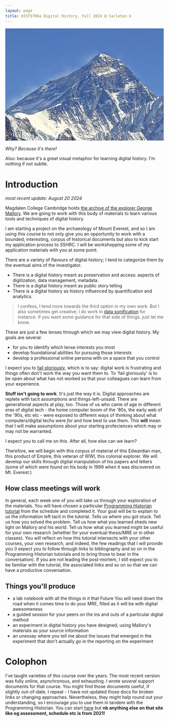 ```yaml
---
layout: page
title: HIST5706a Digital History, Fall 2024 @ Carleton U
---
```


![Mt. Everest from Gokyo Ri November 5, 2012 Cropped](images/Mt._Everest_from_Gokyo_Ri_November_5,_2012_Cropped.jpg)

_Why? Because it's there!_

Also: because it's a great visual metaphor for learning digital history. I'm nothing if not subtle.

# Introduction

_most recent update: August 20 2024_

Magdalen College Cambridge holds [the archive of the explorer George Mallory](https://magdalene.maxarchiveservices.co.uk/index.php/mallory-george-herbert-leigh). We are going to work with this body of materials to learn various tools and techniques of digital history. 

I am starting a project on the archaeology of Mount Everest, and so I am using this course to not only give you an opportunity to work with a bounded, interesting, corpus of historical documents but also to kick start my application process to SSHRC. I will be workshopping some of my application materials with you at some point.

There are a variety of flavours of digital history; I tend to categorize them by the eventual aims of the investigator. 
+ There is a digital history meant as preservation and access: aspects of digitization, data management, metadata. 
+ There is a digital history meant as public story telling
+ There is a digital history as history influenced by quantification and analytics.

> I confess, I tend more towards the third option in my own work. But I also sometimes get creative; I do work in [data sonification](https://programminghistorian.org/en/lessons/sonification) for instance. If you want some guidance for that side of things, just let me know.

These are just a few lenses through which we may view digital history. My goals are several:
+ for you to identify which lense interests you most
+ develop foundational abilities for pursuing those interests
+ develop a professional online persona with on a space that you control

I expect you to [fail gloriously](https://thedigitalpress.org/wp-content/uploads/2019/12/failing_gloriously_final.pdf), which is to say: digital work is frustrating and things often don't work the way you want them to. To 'fail gloriously' is to be open about what has not worked so that your colleagues can learn from your experience.

**Stuff isn't going to work**. It's just the way it is. Digital approaches are replete with tacit assumptions and things-left-unsaid. There are generational aspects at play, too. Those of us who came of age in different eras of digital tech - the home computer boom of the '80s, the early web of the '90s, etc etc - were exposed to different ways of thinking about what computers/digital techs were _for_ and how best to use them. This **will** mean that I will make assumptions about your starting profeciences which may or may not be warranted.

I expect you to call me on this. After all, how else can we learn?

Therefore, we will begin with this corpus of material of this Edwardian man, this product of Empire, this veteran of WWI, this colonial explorer. We will develop our skills through digital manipulation of his papers and letters (some of which were found on his body in 1999 when it was discovered on Mt. Everest.)

## How class meetings will work

In general, each week one of you will take us through your exploration of the materials. You will have chosen a particular [Programming Historian tutorial](https://programminghistorian.org/en/lessons/) from the schedule and completed it. Your goal will be to explain to us the information left tacit in the tutorial. Tells us where you got stuck. Tell us how you solved the problem. Tell us how what you learned sheds new light on Mallory and his world. Tell us how what you learned might be useful for your own research (whether for your eventual thesis/MRE or in other classes). You will reflect on how this tutorial intersects with your other courses, your own research, and indeed, the few readings that I will provide you (I expect you to follow through links to bibliography and so on in the Programming Historian tutorials and to bring those to bear in the conversation). If you are not leading the post-mortem, I still expect you to be familiar with the tutorial, the associated links and so on so that we can have a productive conversation.

## Things you'll produce

- a lab notebook with all the things in it that Future You will need down the road when it comes time to do your MRE, filled as it will be with digital awesomeness
- a guided session for your peers on the ins and outs of a particular digital method
- an experiment in digital history you have designed, using Mallory's materials as your source information
- an unessay where you tell me about the issues that emerged in the experiment that don't actually _go_ in the reporting on the experiment

# Colophon

I've taught varieties of this course over the years. The most recent version was fully online, asynchronous, and exhausting. I wrote _several_ support documents for that course. You might find those documents useful, if slightly out-of-date. I repeat - I have not updated those docs for broken links or changing approaches. Nevertheless, they might help round out your understanding, so I encourage you to use them in tandem with the Programming Historian. You can start [here](https://graddh.netlify.app/docs/tutorials/github-basic/) but **nb anything else on that site like eg assessment, schedule etc is from 2021!**
